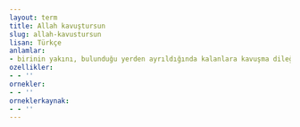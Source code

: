 ```yaml
---
layout: term
title: Allah kavuştursun
slug: allah-kavustursun
lisan: Türkçe
anlamlar:
- birinin yakını, bulunduğu yerden ayrıldığında kalanlara kavuşma dileğinde bulunmak için söylenen bir söz
ozellikler:
- - ''
ornekler:
- - ''
orneklerkaynak:
- - ''
---
```

